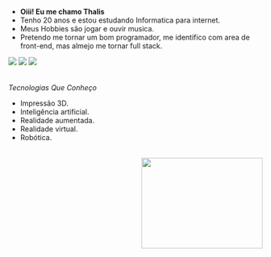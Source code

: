 - **Oiii! Eu me chamo Thalis**
- Tenho 20 anos e estou estudando Informatica para internet.
- Meus Hobbies são jogar e ouvir musica.
- Pretendo me tornar um bom programador, me identifico com area de front-end, mas almejo me tornar full stack.

<div> 
  <a href="https://www.instagram.com/thalisf33/" target="_blank"><img src="https://img.shields.io/badge/-Instagram-%23E4405F?style=for-the-badge&logo=instagram&logoColor=white" target="_blank"></a>
  <a href="https://discord.com/invite/TeSHHD4Q" target="_blank"><img src="https://img.shields.io/badge/Discord-7289DA?style=for-the-badge&logo=discord&logoColor=white" target="_blank"></a> 
  <a href= "https://wa.me/qr/YKXKWN6H4MR3C1"><img src="https://img.shields.io/badge/WhatsApp-25D366?style=for-the-badge&logo=whatsapp&logoColor=white" target="_blank"></a> 
</div>

##

###### <h6>
_Tecnologias Que Conheço_  
* Impressão 3D. 
* Inteligência artificial. 
* Realidade aumentada. 
* Realidade virtual. 
* Robótica. 
###### <h6>

<img align="right" alt="" height="180" width="240" src="https://cdn.discordapp.com/attachments/1129969479212875776/1279431781401231400/5eeea355389655.59822ff824b72.gif?ex=66d46b33&is=66d319b3&hm=d3b2fba9776e59c024919fcb831243a35bc600b0aa98b357687dfbb344f3b4a4&">
